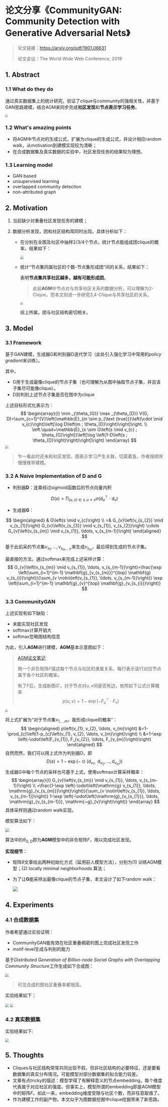 # 论文分享《CommunityGAN: Community Detection with Generative Adversarial Nets》



> 论文链接：https://arxiv.org/pdf/1901.06631
>
> 论文会议：The World Wide Web Conference, 2019



## 1. Abstract

### 1.1 What do they do

通过真实数据集上的统计研究，验证了clique与community的强相关性，并基于GAN思路建模，结合AGM来同步完成**社区发现**和**节点表示学习任务**。

<img src="./assets/ComGAN_01.png" style="zoom:50%;" />

### 1.2 What's amazing points

- 将AGM中节点对的生成公式，扩展为clique的生成公式，并设计相应random walk，从motivation到建模实现较为清晰；
- 在合成数据集及真实数据的实验中，社区发现任务的结果较为理想。

### 1.3 Learning model

- GAN based
- unsupervised learning
- overlapped community detection 
- non-attributed graph

## 2. Motivation

1. 当前缺少对重叠社区发现任务的建模；

2. 数据分析发现，团和社区结构常同时出现。具体分析如下：

   - 在分别在全图及社区中抽样2/3/4个节点，统计节点能组成团clique的概率，结果如下：

     <img src="./assets/ComGAN_06.png" style="zoom:67%;" />

   - 统计“节点集同属社区的个数-节点集形成团”间的关系，结果如下：

     表明**节点集共享社区越多，越有可能形成团**。

     > 此前**AGM**中节点对与共享社区关系的数据分析，可以理解为2-Clique，而本文则进一步研究3,4-Clique与共享社区的关系。

     <img src="./assets/ComGAN_02.png" style="zoom:50%;" />

     综上所属，团与社区结构密切相关。

## 3. Model

### 3.1 Framework

基于GAN建模，生成器G和判别器D迭代学习（此处引入强化学习中常用的*policy gradient*来训练）。

其中，

- G用于生成最像clique的节点子集（也可理解为从图中抽取节点子集，并且该子集尽可能像clique）。
- D则判别上述节点子集是否在图中为clique

上述目标形式化表示为：
$$
\begin{array}{l}
\min _{\theta_{G}} \max _{\theta_{D}} V(G, D)=\sum_{c=1}^{V}\left(\mathbb{E}_{m \sim p_{\text {true}}}\left(\cdot \mid v_{c}\right)\left[\log D\left(m ; \theta_{D}\right)\right]\right. \\
\left.\quad+\mathbb{E}_{s \sim G\left(s \mid v_{c} ; \theta_{G}\right)}\left[\log \left(1-D\left(s ; \theta_{D}\right)\right)\right]\right)
\end{array}
$$
<img src="./assets/ComGAN_03.png" style="zoom:60%;" />

> 乍一看此时还未和社区发现、图表示学习产生关联，切莫着急，作者按顺序慢慢推导建模。



### 3.2 A Naive Implementation of D and G

- 判别器**D**：连乘经过sigmoid函数后的节点向量内积

$$
D(s)=\prod_{(u, v) \in s, u \neq v} \sigma\left(\mathrm{d}_{u}^{\top} \cdot \mathrm{d}_{v}\right)
$$

- 生成器**G**：

$$
\begin{aligned}
& G\left(s \mid v_{c}\right) \\
=& G_{v}\left(v_{s_{2}} \mid v_{s_{1}}\right) G_{v}\left(v_{s_{3}} \mid v_{s_{1}}, v_{s_{2}}\right) \cdots G_{v}\left(v_{s_{m}} \mid v_{s_{1}}, \ldots, v_{s_{m-1}}\right)
\end{aligned}
$$

基于此前采的节点集${v_{s_1},...,v_{s_{m-1}}}$,来生成$v_{s_m}$，最后得到生成的节点子集。

最直接的方法，通过softmax来完成上述采样计算：
$$
G_{v}\left(v_{s_{m}} \mid v_{s_{1}}, \ldots, v_{s_{m-1}}\right)=\frac{\exp \left(\sum_{i=1}^{m-1} \mathbf{g}_{v_{s_{m}}}^{\top} \mathbf{g} v_{s_{i}}\right)}{\sum_{v \notin\left(v_{s_{1}}, \ldots, v_{s_{m-1}}\right)} \exp \left(\sum_{i=1}^{m-1} \mathbf{g}_{v}^{\top} \mathbf{g}_{v_{s_{i}}}\right)}
$$

### 3.3 CommunityGAN

上述实现有如下缺陷：

- 未能实现社区发现
-  softmax计算开销大
-  softmax忽略图结构信息

为此，引入**AGM**进行建模，**AGM**基本示意图如下：

> [AGM论文笔记](https://zhuanlan.zhihu.com/p/331754085)
>
> 用一个非负矩阵$F$描述每个节点与社区的隶属关系，每行表示该行对应节点属于各个社区的概率。
>
> 有了$F$后，生成新图$G'$，对于节点对$u,v$间是否有边，依照如下公式计算概率
> $$
> p(u, v)=1-\exp \left(-F_{u}^{\top} \cdot F_{v}\right)
> $$

<img src="./assets/ComGAN_04.png" style="zoom:50%;" />

将上式扩展为“对于节点集$v_{1,...m}$，能形成clique的概率”：
$$
\begin{aligned}
p\left(v_{1}, v_{2}, \ldots, v_{m}\right) &=1-\prod_{c}\left(1-p_{c}\left(v_{1}, v_{2}, \ldots, v_{m}\right)\right) \\
&=1-\exp \left(-\odot\left(F_{v_{1}}, F_{v_{2}}, \ldots, F_{v_{m}}\right)\right)
\end{aligned}
$$
自然而然，我们可以用上式作为判别器D，即
$$
D(s)=1-\exp \left(-\odot\left(\mathrm{d}_{v_{1}}, \mathrm{~d}_{v_{2}}, \ldots, \mathrm{d}_{v_{m}}\right)\right)
$$
生成器G中每个节点的采样也可基于上式，使用softmax计算采样概率：
$$
\begin{array}{l}
G_{v}\left(v_{s_{m}} \mid v_{s_{1}}, \ldots, v_{s_{m-1}}\right) \\
=\frac{1-\exp \left(-\odot\left(\mathrm{g} v_{s_{1}}, \ldots, \mathrm{g}_{v_{s_{m}}}\right)\right)}{\sum_{v \notin\left(v_{s_{1}}, \ldots, v_{s_{m-1}}\right)} 1-\exp \left(-\odot\left(\mathrm{g}_{v_{s_{1}}}, \ldots, \mathrm{g}_{v_{s_{m-1}}}, \mathrm{~g}_{v}\right)\right)}
\end{array}
$$
具体采样则通过random walk实现。

模型算法如下：

<img src="./assets/ComGAN_07.png" style="zoom:80%;" />

算法中的$\theta_{G,D}$即为**AGM**模型中的非负矩阵$F$，用以完成社区发现。



**实现细节**：

- 矩阵$\theta$文章给出两种初始化方式（延用前人模型方法），分别为(1) 训练AGM模型；(2) locally minimal neighborhoods 算法；

- 为了让**G**能采样出最像clique的节点子集，本文设计了如下random walk：

  ![](./assets/ComGAN_05.png)



## 4. Experiments

### 4.1 合成数据集

作者希望通过实验证明：

- CommunityGAN能有效在社区重叠稠密的图上完成社区发现工作
- motif-level生成与判别的能力



基于*Distributed Generation of Billion-node Social Graphs with Overlapping Community Structure*工作生成如下合成图：

<img src="./assets/ComGAN_08.png" style="zoom:67%;" />

> 可见合成的图社区重叠率都很高。

实验结果如下：

<img src="./assets/ComGAN_09.png" style="zoom:67%;" />

<img src="./assets/ComGAN_10.png" style="zoom:67%;" />

### 4.2 真实数据集

实验结果如下:

<img src="./assets/ComGAN_11.png" style="zoom:67%;" />

## 5. Thoughts

- Cliques与社区结构常常共同出现不假，但非社区结构的必要特征，还是要看数据集的真实分布情况。可能模型对部分数据集的拟合能力较差。
- 文章有点tricky的描述：模型学得了有解释意义的节点embedding，每个维度代表属于对应社区的强度。但事实上，模型所谓的embedding即是AGM模型中的矩阵$F$。如此一来，embedding维度受限与社区个数，而非任意取值了。
- 作为建模工作的副产物，本文似乎为图数据挖掘中clique挖掘带来了新思路。